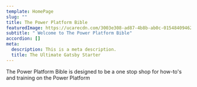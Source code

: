 ```yaml
---
template: HomePage
slug: ""
title: The Power Platform Bible
featuredImage: https://ucarecdn.com/3003e308-ad87-4b8b-ab0c-01548409462f/
subtitle: " Welcome to The Power Platform Bible"
accordion: []
meta:
  description: This is a meta description.
  title: The Ultimate Gatsby Starter
---
```

The Power Platform Bible is designed to be a one stop shop for how-to's and training on the Power Platform